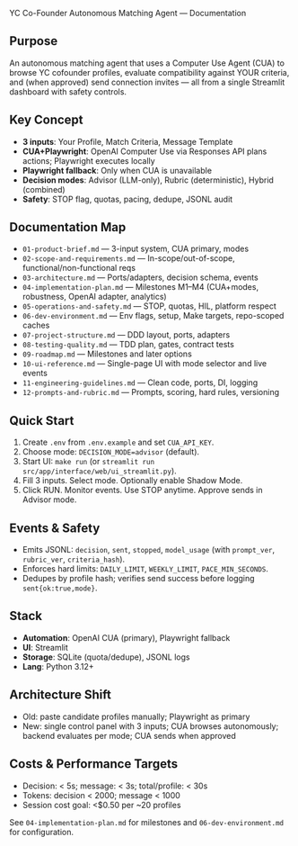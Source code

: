YC Co-Founder Autonomous Matching Agent — Documentation

## Purpose
An autonomous matching agent that uses a Computer Use Agent (CUA) to browse YC cofounder profiles, evaluate compatibility against YOUR criteria, and (when approved) send connection invites — all from a single Streamlit dashboard with safety controls.

## Key Concept
- **3 inputs**: Your Profile, Match Criteria, Message Template
- **CUA+Playwright**: OpenAI Computer Use via Responses API plans actions; Playwright executes locally
- **Playwright fallback**: Only when CUA is unavailable
- **Decision modes**: Advisor (LLM-only), Rubric (deterministic), Hybrid (combined)
- **Safety**: STOP flag, quotas, pacing, dedupe, JSONL audit

## Documentation Map
- `01-product-brief.md` — 3-input system, CUA primary, modes
- `02-scope-and-requirements.md` — In-scope/out-of-scope, functional/non-functional reqs
- `03-architecture.md` — Ports/adapters, decision schema, events
- `04-implementation-plan.md` — Milestones M1–M4 (CUA+modes, robustness, OpenAI adapter, analytics)
- `05-operations-and-safety.md` — STOP, quotas, HIL, platform respect
- `06-dev-environment.md` — Env flags, setup, Make targets, repo-scoped caches
- `07-project-structure.md` — DDD layout, ports, adapters
- `08-testing-quality.md` — TDD plan, gates, contract tests
- `09-roadmap.md` — Milestones and later options
- `10-ui-reference.md` — Single-page UI with mode selector and live events
- `11-engineering-guidelines.md` — Clean code, ports, DI, logging
- `12-prompts-and-rubric.md` — Prompts, scoring, hard rules, versioning

## Quick Start
1. Create `.env` from `.env.example` and set `CUA_API_KEY`.
2. Choose mode: `DECISION_MODE=advisor` (default).
3. Start UI: `make run` (or `streamlit run src/app/interface/web/ui_streamlit.py`).
4. Fill 3 inputs. Select mode. Optionally enable Shadow Mode.
5. Click RUN. Monitor events. Use STOP anytime. Approve sends in Advisor mode.

## Events & Safety
- Emits JSONL: `decision`, `sent`, `stopped`, `model_usage` (with `prompt_ver`, `rubric_ver`, `criteria_hash`).
- Enforces hard limits: `DAILY_LIMIT`, `WEEKLY_LIMIT`, `PACE_MIN_SECONDS`.
- Dedupes by profile hash; verifies send success before logging `sent{ok:true,mode}`.

## Stack
- **Automation**: OpenAI CUA (primary), Playwright fallback
- **UI**: Streamlit
- **Storage**: SQLite (quota/dedupe), JSONL logs
- **Lang**: Python 3.12+

## Architecture Shift
- Old: paste candidate profiles manually; Playwright as primary
- New: single control panel with 3 inputs; CUA browses autonomously; backend evaluates per mode; CUA sends when approved

## Costs & Performance Targets
- Decision: < 5s; message: < 3s; total/profile: < 30s
- Tokens: decision < 2000; message < 1000
- Session cost goal: <$0.50 per ~20 profiles

See `04-implementation-plan.md` for milestones and `06-dev-environment.md` for configuration.
